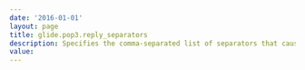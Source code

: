 ```yaml
---
date: '2016-01-01'
layout: page
title: glide.pop3.reply_separators
description: Specifies the comma-separated list of separators that cause the instance to disregard everything below the text string in the message body. This list is case-sensitive.
value:  
---
```

